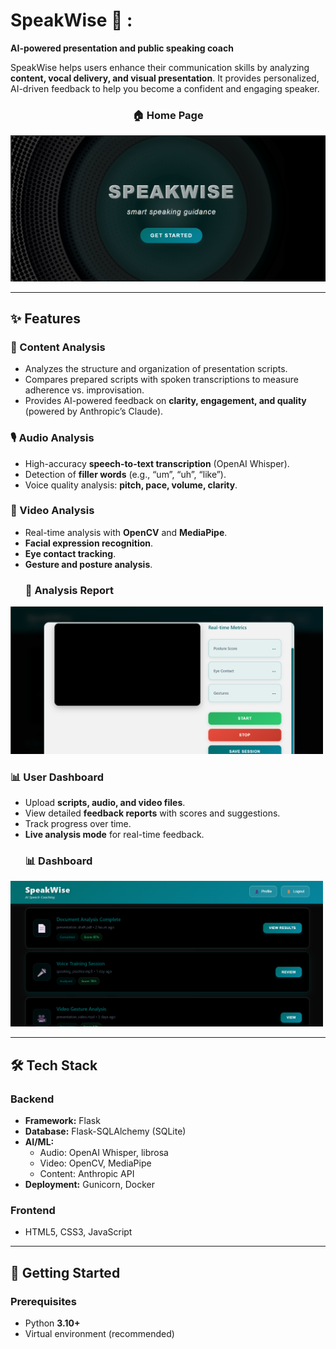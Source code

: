 
# SpeakWise 🎤  :
**AI-powered presentation and public speaking coach**  

SpeakWise helps users enhance their communication skills by analyzing **content, vocal delivery, and visual presentation**. It provides personalized, AI-driven feedback to help you become a confident and engaging speaker.  
<h3 align="center">🏠 Home Page</h3>  
<p align="center">
  <img src="index.png" width="700"/>
</p>



---

## ✨ Features  

### 📑 Content Analysis  
- Analyzes the structure and organization of presentation scripts.  
- Compares prepared scripts with spoken transcriptions to measure adherence vs. improvisation.  
- Provides AI-powered feedback on **clarity, engagement, and quality** (powered by Anthropic’s Claude).  

### 🎙️ Audio Analysis  
- High-accuracy **speech-to-text transcription** (OpenAI Whisper).  
- Detection of **filler words** (e.g., “um”, “uh”, “like”).  
- Voice quality analysis: **pitch, pace, volume, clarity**.  

### 🎥 Video Analysis  
- Real-time analysis with **OpenCV** and **MediaPipe**.  
- **Facial expression recognition**.  
- **Eye contact tracking**.  
- **Gesture and posture analysis**.
  <h3>📑 Analysis Report</h3>  
<img src="Analysis.png" width="500"/>   

### 📊 User Dashboard  
- Upload **scripts, audio, and video files**.  
- View detailed **feedback reports** with scores and suggestions.  
- Track progress over time.  
- **Live analysis mode** for real-time feedback.
  <h3>📊 Dashboard</h3>  
<img src="dashboard.png" width="500"/>   

---

## 🛠️ Tech Stack  

### Backend  
- **Framework:** Flask  
- **Database:** Flask-SQLAlchemy (SQLite)  
- **AI/ML:**  
  - Audio: OpenAI Whisper, librosa  
  - Video: OpenCV, MediaPipe  
  - Content: Anthropic API  
- **Deployment:** Gunicorn, Docker  

### Frontend  
- HTML5, CSS3, JavaScript  

---

## 🚀 Getting Started  

### Prerequisites  
- Python **3.10+**  
- Virtual environment (recommended)  


